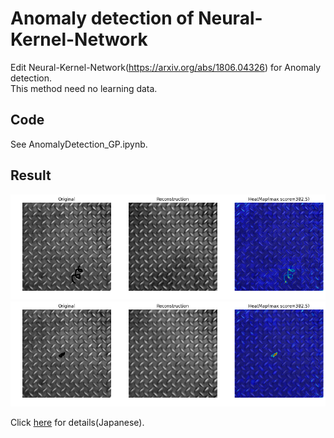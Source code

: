 # Anomaly detection of Neural-Kernel-Network
Edit Neural-Kernel-Network(https://arxiv.org/abs/1806.04326) for Anomaly detection.  
This method need no learning data.

## Code
See AnomalyDetection_GP.ipynb.

## Result
![fig1](https://github.com/shinmura0/Neural-Kernel-Network/blob/master/result1.png "fig1")
![fig1](https://github.com/shinmura0/Neural-Kernel-Network/blob/master/result2.png "fig2")

Click [here]() for details(Japanese).
